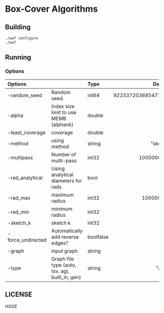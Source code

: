 # Box-Cover Algorithms

## Building

```
./waf configure
./waf
```

## Running

### Options
|Options||Type|Default|
|:--|:--|:--|--:|
|-random_seed |Random seed. |int64|922337203685477583|
|-alpha       | Index size limit to use MEMB (alpha*n*k)|double|1.0|
|-least_coverage |coverage|double|1.0|
|-method|using method|string|"sketch"|
|-multipass |Number of multi-pass|int32|1000000000|
|-rad_analytical|Using analytical diameters for rads| bool|false|
|-rad_max |maximum radius|int32 |100000000|
|-rad_min |minimum radius|int32 |  1|
|-sketch_k|sketch k|int32|128|
|-force_undirected|Automatically add reverse edges?| boolfalse|
|-graph |input graph|string| "-"|
|-type  |Graph file type (auto, tsv, agl, built_in, gen) |string | "auto"|

## LICENSE

HOGE